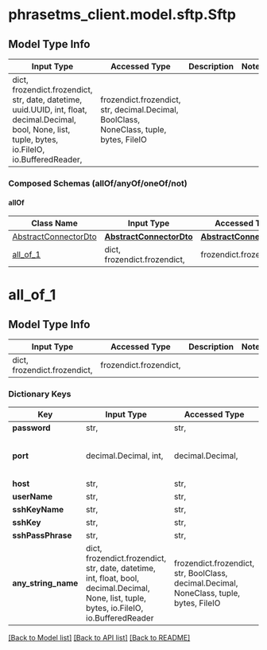 # phrasetms_client.model.sftp.Sftp

## Model Type Info

| Input Type                                                                                                                                              | Accessed Type                                                                           | Description | Notes |
| ------------------------------------------------------------------------------------------------------------------------------------------------------- | --------------------------------------------------------------------------------------- | ----------- | ----- |
| dict, frozendict.frozendict, str, date, datetime, uuid.UUID, int, float, decimal.Decimal, bool, None, list, tuple, bytes, io.FileIO, io.BufferedReader, | frozendict.frozendict, str, decimal.Decimal, BoolClass, NoneClass, tuple, bytes, FileIO |             |

### Composed Schemas (allOf/anyOf/oneOf/not)

#### allOf

| Class Name                                      | Input Type                                          | Accessed Type                                       | Description | Notes |
| ----------------------------------------------- | --------------------------------------------------- | --------------------------------------------------- | ----------- | ----- |
| [AbstractConnectorDto](AbstractConnectorDto.md) | [**AbstractConnectorDto**](AbstractConnectorDto.md) | [**AbstractConnectorDto**](AbstractConnectorDto.md) |             |
| [all_of_1](#all_of_1)                           | dict, frozendict.frozendict,                        | frozendict.frozendict,                              |             |

# all_of_1

## Model Type Info

| Input Type                   | Accessed Type          | Description | Notes |
| ---------------------------- | ---------------------- | ----------- | ----- |
| dict, frozendict.frozendict, | frozendict.frozendict, |             |

### Dictionary Keys

| Key                 | Input Type                                                                                                                                  | Accessed Type                                                                           | Description                                                        | Notes                          |
| ------------------- | ------------------------------------------------------------------------------------------------------------------------------------------- | --------------------------------------------------------------------------------------- | ------------------------------------------------------------------ | ------------------------------ |
| **password**        | str,                                                                                                                                        | str,                                                                                    |                                                                    |
| **port**            | decimal.Decimal, int,                                                                                                                       | decimal.Decimal,                                                                        |                                                                    | value must be a 32 bit integer |
| **host**            | str,                                                                                                                                        | str,                                                                                    |                                                                    |
| **userName**        | str,                                                                                                                                        | str,                                                                                    |                                                                    |
| **sshKeyName**      | str,                                                                                                                                        | str,                                                                                    |                                                                    | [optional]                     |
| **sshKey**          | str,                                                                                                                                        | str,                                                                                    |                                                                    | [optional]                     |
| **sshPassPhrase**   | str,                                                                                                                                        | str,                                                                                    |                                                                    | [optional]                     |
| **any_string_name** | dict, frozendict.frozendict, str, date, datetime, int, float, bool, decimal.Decimal, None, list, tuple, bytes, io.FileIO, io.BufferedReader | frozendict.frozendict, str, BoolClass, decimal.Decimal, NoneClass, tuple, bytes, FileIO | any string name can be used but the value must be the correct type | [optional]                     |

[[Back to Model list]](../../README.md#documentation-for-models) [[Back to API list]](../../README.md#documentation-for-api-endpoints) [[Back to README]](../../README.md)
